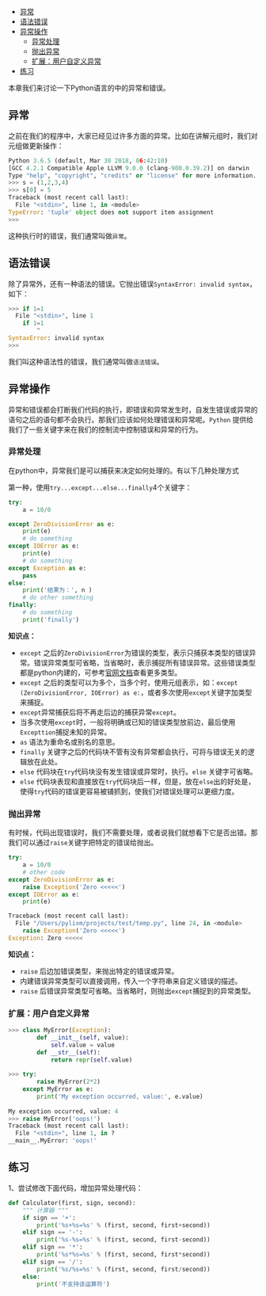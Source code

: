 <!-- TOC -->

- [异常](#异常)
- [语法错误](#语法错误)
- [异常操作](#异常操作)
    - [异常处理](#异常处理)
    - [抛出异常](#抛出异常)
    - [扩展：用户自定义异常](#扩展用户自定义异常)
- [练习](#练习)

<!-- /TOC -->

本章我们来讨论一下Python语言的中的异常和错误。

## 异常

之前在我们的程序中，大家已经见过许多方面的异常。比如在讲解元组时，我们对元组做更新操作：

```python
Python 3.6.5 (default, Mar 30 2018, 06:42:10)
[GCC 4.2.1 Compatible Apple LLVM 9.0.0 (clang-900.0.39.2)] on darwin
Type "help", "copyright", "credits" or "license" for more information.
>>> s = (1,2,3,4)
>>> s[0] = 5
Traceback (most recent call last):
  File "<stdin>", line 1, in <module>
TypeError: 'tuple' object does not support item assignment
>>>
```
这种执行时的错误，我们通常叫做`异常`。

## 语法错误
除了异常外，还有一种语法的错误。它抛出错误`SyntaxError: invalid syntax`，如下：

```python
>>> if 1=1
  File "<stdin>", line 1
    if 1=1
        ^
SyntaxError: invalid syntax
>>>
```
我们叫这种语法性的错误，我们通常叫做`语法错误`。

## 异常操作

异常和错误都会打断我们代码的执行，即错误和异常发生时，自发生错误或异常的语句之后的语句都不会执行。那我们应该如何处理错误和异常呢。`Python` 提供给我们了一些关键字来在我们的控制流中控制错误和异常的行为。

### 异常处理

在python中，异常我们是可以捕获来决定如何处理的。有以下几种处理方式

第一种，使用`try...except...else...finally`4个关键字：

```python
try:
    a = 10/0 

except ZeroDivisionError as e:
    print(e)
    # do something 
except IOError as e:
    print(e)
    # do something
except Exception as e:
    pass 
else:
    print('结果为：', n )
    # do other something
finally:
    # do something 
    print('finally')
```

**知识点：**
- `except` 之后的`ZeroDivisionError`为错误的类型，表示只捕获本类型的错误异常。错误异常类型可省略，当省略时，表示捕捉所有错误异常。这些错误类型都是python内建的，可参考[官网文档](https://docs.python.org/3/library/exceptions.html)查看更多类型。
- `except` 之后的类型可以为多个，当多个时，使用元组表示，如：`except (ZeroDivisionError, IOError) as e:`，或者多次使用`except`关键字加类型来捕捉。
- `except`异常捕获后将不再走后边的捕获异常`except`。
- 当多次使用`except`时，一般将明确或已知的错误类型放前边，最后使用`Excepttion`捕捉未知的异常。
- `as` 语法为重命名或别名的意思。
- `finally` 关键字之后的代码块不管有没有异常都会执行，可将与错误无关的逻辑放在此处。
- `else` 代码块在`try`代码块没有发生错误或异常时，执行。`else` 关键字可省略。
- `else` 代码块表现和直接放在`try`代码块后一样，但是，放在`else`出的好处是，使得`try`代码的错误更容易被铺抓到，使我们对错误处理可以更细力度。


### 抛出异常

有时候，代码出现错误时，我们不需要处理，或者说我们就想看下它是否出错。那我们可以通过`raise`关键字把特定的错误给抛出。

```python
try:
    a = 10/0
    # other code
except ZeroDivisionError as e:
    raise Exception('Zero <<<<<')
except IOError as e:
    print(e)

Traceback (most recent call last):
  File "/Users/pylixm/projects/test/temp.py", line 24, in <module>
    raise Exception('Zero <<<<<')
Exception: Zero <<<<<
```

**知识点：**
- `raise` 后边加错误类型，来抛出特定的错误或异常。
- 内建错误异常类型可以直接调用，传入一个字符串来自定义错误的描述。
- `raise` 后错误异常类型可省略。当省略时，则抛出`except`捕捉到的异常类型。


### 扩展：用户自定义异常

```python
>>> class MyError(Exception):
        def __init__(self, value):
            self.value = value
        def __str__(self):
            return repr(self.value)
   
>>> try:
        raise MyError(2*2)
    except MyError as e:
        print('My exception occurred, value:', e.value)
   
My exception occurred, value: 4
>>> raise MyError('oops!')
Traceback (most recent call last):
  File "<stdin>", line 1, in ?
__main__.MyError: 'oops!'
```

## 练习

1、尝试修改下面代码，增加异常处理代码：
```python
def Calculator(first, sign, second):
    """ 计算器 """
    if sign == '+':
        print('%s+%s=%s' % (first, second, first+second))
    elif sign == '-':
        print('%s-%s=%s' % (first, second, first-second))
    elif sign == '*':
        print('%s*%s=%s' % (first, second, first*second))
    elif sign == '/':
        print('%s/%s=%s' % (first, second, first/second))
    else:
        print('不支持该运算符')
```

